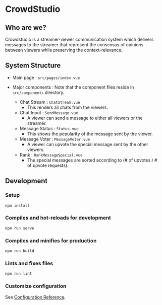 # CrowdStudio

## Who are we?
Crowdstudio is a streamer-viewer communication system which delivers messages to the streamer that represent the consensus of opinions between viewers while preserving the context-relevance.


## System Structure
- Main page : `src/pages/index.vue`
- Major components : Note that the component files reside in `src/components` directory.

  - Chat Stream : `ChatStream.vue`
    - This renders all chats from the viewers.
  - Chat Input : `SendMessage.vue`
    - A viewer can send a message to either all viewers or the streamer.
  - Message Status : `Status.vue`
    - This shows the popularity of the message sent by the viewer.
  - Message Voter : `MessageVoter.vue`
    - A viewer can upvote the special message sent by the other viewers.
  - Rank : `RankMessageSpecial.vue`
    - The special messages are sorted according to (# of upvotes / # of upvote requests).



## Development
### Setup
```
npm install
```

### Compiles and hot-reloads for development
```
npm run serve
```

### Compiles and minifies for production
```
npm run build
```

### Lints and fixes files
```
npm run lint
```

### Customize configuration
See [Configuration Reference](https://cli.vuejs.org/config/).




